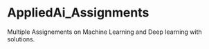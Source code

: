 # AppliedAi_Assignments
Multiple Assignements on Machine Learning and Deep learning with solutions.
